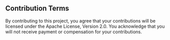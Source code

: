 ## Contribution Terms
By contributing to this project, you agree that your contributions will be licensed under the Apache License, Version 2.0. You acknowledge that you will not receive payment or compensation for your contributions.
